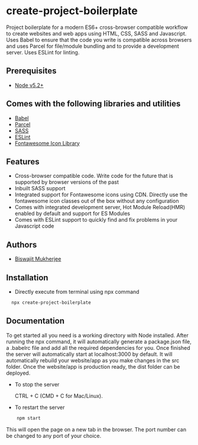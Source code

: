 

# create-project-boilerplate

Project boilerplate for a modern ES6+ cross-browser compatible workflow to create websites and web apps using HTML, CSS, SASS and Javascript. Uses Babel to ensure that the code you write is compatible across browsers and uses Parcel for file/module bundling and to provide a development server. Uses ESLint for linting.




## Prerequisites

 - [Node v5.2+](https://nodejs.org/)




## Comes with the following libraries and utilities

 - [Babel](https://babeljs.io/)
 - [Parcel](https://parceljs.org/)
 - [SASS](https://sass-lang.com/)
 - [ESLint](https://eslint.org/)
 - [Fontawesome Icon Library](https://fontawesome.com/)




## Features

 - Cross-browser compatible code. Write code for the future that is supported by browser versions of the past
 - Inbuilt SASS support
 - Integrated support for Fontawesome icons using CDN. Directly use the fontawesome icon classes out of the box without any configuration
 - Comes with integrated development server, Hot Module Reload(HMR) enabled by default and support for ES Modules
 - Comes with ESLint support to quickly find and fix problems in your Javascript code




## Authors

- [Biswajit Mukherjee](https://github.com/Biswajit-Mukherjee)




## Installation

- Directly execute from terminal using npx command

```bash
  npx create-project-boilerplate
```




## Documentation

To get started all you need is a working directory with Node installed. After running the npx command, it will automatically generate a package.json file, a .babelrc file and add all the required dependencies for you. Once finished the server will automatically start at localhost:3000 by default. It will automatically rebuild your website/app as you make changes in the src folder. Once the website/app is production ready, the dist folder can be deployed.

- To stop the server

    CTRL + C (CMD + C for Mac/Linux).

- To restart the server

```bash
    npm start
```

This will open the page on a new tab in the browser. The port number can be changed to any port of your choice.
